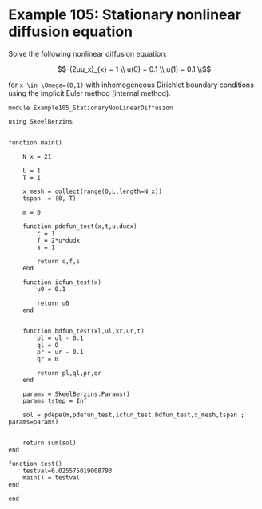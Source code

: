 # Example 105: Stationary nonlinear diffusion equation

Solve the following nonlinear diffusion equation:
```math
-(2uu_x)_{x} = 1 \\
u(0) = 0.1 \\
u(1) = 0.1 \\
```
for ``x \in \Omega=(0,1)`` with inhomogeneous Dirichlet boundary conditions using the implicit Euler method (internal method).

```
module Example105_StationaryNonLinearDiffusion

using SkeelBerzins


function main()

	N_x = 21
		
	L = 1
	T = 1

	x_mesh = collect(range(0,L,length=N_x))
	tspan  = (0, T)

	m = 0

	function pdefun_test(x,t,u,dudx)
		c = 1
		f = 2*u*dudx 
		s = 1
		
		return c,f,s
	end

	function icfun_test(x)
		u0 = 0.1
		
		return u0
	end


	function bdfun_test(xl,ul,xr,ur,t)
		pl = ul - 0.1
		ql = 0
		pr = ur - 0.1
		qr = 0

		return pl,ql,pr,qr
	end

	params = SkeelBerzins.Params()
	params.tstep = Inf

	sol = pdepe(m,pdefun_test,icfun_test,bdfun_test,x_mesh,tspan ; params=params)
	

	return sum(sol)
end

function test()
    testval=6.025575019008793
    main() ≈ testval
end

end
```
